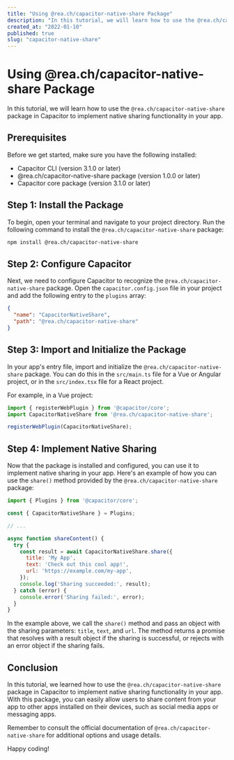 ```yaml
---
title: "Using @rea.ch/capacitor-native-share Package"
description: "In this tutorial, we will learn how to use the @rea.ch/capacitor-native-share package in Capacitor to implement native sharing functionality in your app."
created_at: "2022-01-10"
published: true
slug: "capacitor-native-share"
---
```


# Using @rea.ch/capacitor-native-share Package

In this tutorial, we will learn how to use the `@rea.ch/capacitor-native-share` package in Capacitor to implement native sharing functionality in your app.

## Prerequisites

Before we get started, make sure you have the following installed:

- Capacitor CLI (version 3.1.0 or later)
- @rea.ch/capacitor-native-share package (version 1.0.0 or later)
- Capacitor core package (version 3.1.0 or later)

## Step 1: Install the Package

To begin, open your terminal and navigate to your project directory. Run the following command to install the `@rea.ch/capacitor-native-share` package:

```bash
npm install @rea.ch/capacitor-native-share
```

## Step 2: Configure Capacitor

Next, we need to configure Capacitor to recognize the `@rea.ch/capacitor-native-share` package. Open the `capacitor.config.json` file in your project and add the following entry to the `plugins` array:

```json
{
  "name": "CapacitorNativeShare",
  "path": "@rea.ch/capacitor-native-share"
}
```

## Step 3: Import and Initialize the Package

In your app's entry file, import and initialize the `@rea.ch/capacitor-native-share` package. You can do this in the `src/main.ts` file for a Vue or Angular project, or in the `src/index.tsx` file for a React project.

For example, in a Vue project:

```javascript
import { registerWebPlugin } from '@capacitor/core';
import CapacitorNativeShare from '@rea.ch/capacitor-native-share';

registerWebPlugin(CapacitorNativeShare);
```

## Step 4: Implement Native Sharing

Now that the package is installed and configured, you can use it to implement native sharing in your app. Here's an example of how you can use the `share()` method provided by the `@rea.ch/capacitor-native-share` package:

```javascript
import { Plugins } from '@capacitor/core';

const { CapacitorNativeShare } = Plugins;

// ...

async function shareContent() {
  try {
    const result = await CapacitorNativeShare.share({
      title: 'My App',
      text: 'Check out this cool app!',
      url: 'https://example.com/my-app',
    });
    console.log('Sharing succeeded:', result);
  } catch (error) {
    console.error('Sharing failed:', error);
  }
}
```

In the example above, we call the `share()` method and pass an object with the sharing parameters: `title`, `text`, and `url`. The method returns a promise that resolves with a result object if the sharing is successful, or rejects with an error object if the sharing fails.

## Conclusion

In this tutorial, we learned how to use the `@rea.ch/capacitor-native-share` package in Capacitor to implement native sharing functionality in your app. With this package, you can easily allow users to share content from your app to other apps installed on their devices, such as social media apps or messaging apps.

Remember to consult the official documentation of `@rea.ch/capacitor-native-share` for additional options and usage details.

Happy coding!